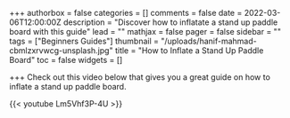 +++
authorbox = false
categories = []
comments = false
date = 2022-03-06T12:00:00Z
description = "Discover how to inflatate a stand up paddle board with this guide"
lead = ""
mathjax = false
pager = false
sidebar = ""
tags = ["Beginners Guides"]
thumbnail = "/uploads/hanif-mahmad-cbmlzxrvwcg-unsplash.jpg"
title = "How to Inflate a Stand Up Paddle Board"
toc = false
widgets = []

+++
Check out this video below that gives you a great guide on how to inflate a stand up paddle board.

{{< youtube Lm5Vhf3P-4U >}}
